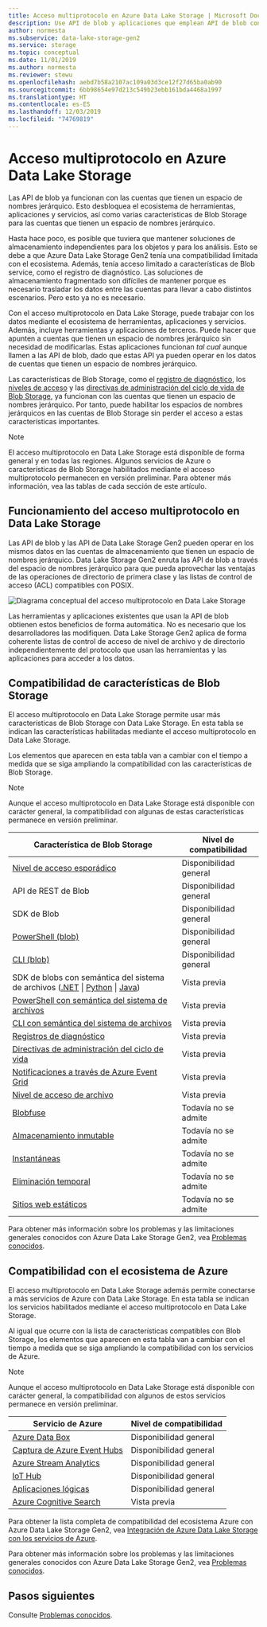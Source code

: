 ```yaml
---
title: Acceso multiprotocolo en Azure Data Lake Storage | Microsoft Docs
description: Use API de blob y aplicaciones que emplean API de blob con Azure Data Lake Storage Gen2.
author: normesta
ms.subservice: data-lake-storage-gen2
ms.service: storage
ms.topic: conceptual
ms.date: 11/01/2019
ms.author: normesta
ms.reviewer: stewu
ms.openlocfilehash: aebd7b58a2107ac109a03d3ce12f27d65ba0ab90
ms.sourcegitcommit: 6bb98654e97d213c549b23ebb161bda4468a1997
ms.translationtype: HT
ms.contentlocale: es-ES
ms.lasthandoff: 12/03/2019
ms.locfileid: "74769819"
---
```

# <a name="multi-protocol-access-on-azure-data-lake-storage"></a>Acceso multiprotocolo en Azure Data Lake Storage

Las API de blob ya funcionan con las cuentas que tienen un espacio de nombres jerárquico. Esto desbloquea el ecosistema de herramientas, aplicaciones y servicios, así como varias características de Blob Storage para las cuentas que tienen un espacio de nombres jerárquico.

Hasta hace poco, es posible que tuviera que mantener soluciones de almacenamiento independientes para los objetos y para los análisis. Esto se debe a que Azure Data Lake Storage Gen2 tenía una compatibilidad limitada con el ecosistema. Además, tenía acceso limitado a características de Blob service, como el registro de diagnóstico. Las soluciones de almacenamiento fragmentado son difíciles de mantener porque es necesario trasladar los datos entre las cuentas para llevar a cabo distintos escenarios. Pero esto ya no es necesario.

Con el acceso multiprotocolo en Data Lake Storage, puede trabajar con los datos mediante el ecosistema de herramientas, aplicaciones y servicios. Además, incluye herramientas y aplicaciones de terceros. Puede hacer que apunten a cuentas que tienen un espacio de nombres jerárquico sin necesidad de modificarlas. Estas aplicaciones funcionan *tal cual* aunque llamen a las API de blob, dado que estas API ya pueden operar en los datos de cuentas que tienen un espacio de nombres jerárquico.

Las características de Blob Storage, como el [registro de diagnóstico](../common/storage-analytics-logging.md), los [niveles de acceso](storage-blob-storage-tiers.md) y las [directivas de administración del ciclo de vida de Blob Storage](storage-lifecycle-management-concepts.md), ya funcionan con las cuentas que tienen un espacio de nombres jerárquico. Por tanto, puede habilitar los espacios de nombres jerárquicos en las cuentas de Blob Storage sin perder el acceso a estas características importantes. 

> [!NOTE]
> El acceso multiprotocolo en Data Lake Storage está disponible de forma general y en todas las regiones. Algunos servicios de Azure o características de Blob Storage habilitados mediante el acceso multiprotocolo permanecen en versión preliminar. Para obtener más información, vea las tablas de cada sección de este artículo. 

## <a name="how-multi-protocol-access-on-data-lake-storage-works"></a>Funcionamiento del acceso multiprotocolo en Data Lake Storage

Las API de blob y las API de Data Lake Storage Gen2 pueden operar en los mismos datos en las cuentas de almacenamiento que tienen un espacio de nombres jerárquico. Data Lake Storage Gen2 enruta las API de blob a través del espacio de nombres jerárquico para que pueda aprovechar las ventajas de las operaciones de directorio de primera clase y las listas de control de acceso (ACL) compatibles con POSIX. 

![Diagrama conceptual del acceso multiprotocolo en Data Lake Storage](./media/data-lake-storage-interop/interop-concept.png) 

Las herramientas y aplicaciones existentes que usan la API de blob obtienen estos beneficios de forma automática. No es necesario que los desarrolladores las modifiquen. Data Lake Storage Gen2 aplica de forma coherente listas de control de acceso de nivel de archivo y de directorio independientemente del protocolo que usan las herramientas y las aplicaciones para acceder a los datos. 

## <a name="blob-storage-feature-support"></a>Compatibilidad de características de Blob Storage

El acceso multiprotocolo en Data Lake Storage permite usar más características de Blob Storage con Data Lake Storage. En esta tabla se indican las características habilitadas mediante el acceso multiprotocolo en Data Lake Storage. 

Los elementos que aparecen en esta tabla van a cambiar con el tiempo a medida que se siga ampliando la compatibilidad con las características de Blob Storage. 

> [!NOTE]
> Aunque el acceso multiprotocolo en Data Lake Storage está disponible con carácter general, la compatibilidad con algunas de estas características permanece en versión preliminar. 

|Característica de Blob Storage | Nivel de compatibilidad |
|---|---|
|[Nivel de acceso esporádico](storage-blob-storage-tiers.md)|Disponibilidad general|
|API de REST de Blob|Disponibilidad general|
|SDK de Blob |Disponibilidad general|
|[PowerShell (blob)](https://docs.microsoft.com/azure/storage/blobs/storage-quickstart-blobs-powershell) |Disponibilidad general|
|[CLI (blob)](https://docs.microsoft.com/azure/storage/blobs/storage-quickstart-blobs-cli) |Disponibilidad general|
|SDK de blobs con semántica del sistema de archivos ([.NET](https://docs.microsoft.com/azure/storage/blobs/data-lake-storage-directory-file-acl-dotnet) &vert; [Python](https://docs.microsoft.com/azure/storage/blobs/data-lake-storage-directory-file-acl-python) &vert; [Java](https://docs.microsoft.com/azure/storage/blobs/data-lake-storage-directory-file-acl-java))|Vista previa|
|[PowerShell con semántica del sistema de archivos](https://docs.microsoft.com/azure/storage/blobs/data-lake-storage-directory-file-acl-powershell)|Vista previa|
|[CLI con semántica del sistema de archivos](https://docs.microsoft.com/azure/storage/blobs/data-lake-storage-directory-file-acl-cli)|Vista previa|
|[Registros de diagnóstico](../common/storage-analytics-logging.md)| Vista previa|
|[Directivas de administración del ciclo de vida](storage-lifecycle-management-concepts.md)| Vista previa|
|[Notificaciones a través de Azure Event Grid](data-lake-storage-events.md)|Vista previa|
|[Nivel de acceso de archivo](storage-blob-storage-tiers.md)| Vista previa|
|[Blobfuse](storage-how-to-mount-container-linux.md)|Todavía no se admite|
|[Almacenamiento inmutable](storage-blob-immutable-storage.md)|Todavía no se admite|
|[Instantáneas](storage-blob-snapshots.md)|Todavía no se admite|
|[Eliminación temporal](storage-blob-soft-delete.md)|Todavía no se admite|
|[Sitios web estáticos](storage-blob-static-website.md)|Todavía no se admite|

Para obtener más información sobre los problemas y las limitaciones generales conocidos con Azure Data Lake Storage Gen2, vea [Problemas conocidos](data-lake-storage-known-issues.md).

## <a name="azure-ecosystem-support"></a>Compatibilidad con el ecosistema de Azure

El acceso multiprotocolo en Data Lake Storage además permite conectarse a más servicios de Azure con Data Lake Storage. En esta tabla se indican los servicios habilitados mediante el acceso multiprotocolo en Data Lake Storage. 

Al igual que ocurre con la lista de características compatibles con Blob Storage, los elementos que aparecen en esta tabla van a cambiar con el tiempo a medida que se siga ampliando la compatibilidad con los servicios de Azure. 

> [!NOTE]
> Aunque el acceso multiprotocolo en Data Lake Storage está disponible con carácter general, la compatibilidad con algunos de estos servicios permanece en versión preliminar. 

|Servicio de Azure | Nivel de compatibilidad |
|---|---|
|[Azure Data Box](data-lake-storage-migrate-on-premises-hdfs-cluster.md)|Disponibilidad general|
|[Captura de Azure Event Hubs](https://docs.microsoft.com/azure/event-hubs/event-hubs-capture-overview)|Disponibilidad general|
|[Azure Stream Analytics](https://docs.microsoft.com/azure/stream-analytics/stream-analytics-quick-create-portal)|Disponibilidad general|
|[IoT Hub](https://docs.microsoft.com/azure/iot-hub/iot-hub-devguide-messages-d2c)|Disponibilidad general|
|[Aplicaciones lógicas](https://azure.microsoft.com/services/logic-apps/)|Disponibilidad general|
|[Azure Cognitive Search](https://docs.microsoft.com/azure/search/search-howto-index-azure-data-lake-storage)|Vista previa|

Para obtener la lista completa de compatibilidad del ecosistema Azure con Azure Data Lake Storage Gen2, vea [Integración de Azure Data Lake Storage con los servicios de Azure](data-lake-storage-integrate-with-azure-services.md).

Para obtener más información sobre los problemas y las limitaciones generales conocidos con Azure Data Lake Storage Gen2, vea [Problemas conocidos](data-lake-storage-known-issues.md).

## <a name="next-steps"></a>Pasos siguientes

Consulte [Problemas conocidos](data-lake-storage-known-issues.md).




